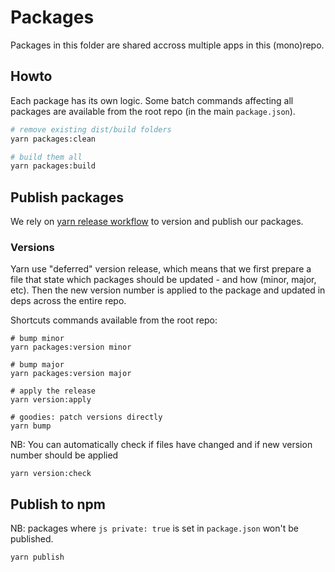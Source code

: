 # Packages

Packages in this folder are shared accross multiple apps in this (mono)repo.

## Howto

Each package has its own logic. Some batch commands affecting all packages are available from the root repo (in the main `package.json`).

```sh
# remove existing dist/build folders
yarn packages:clean

# build them all
yarn packages:build
```

## Publish packages

We rely on [yarn release workflow](https://yarnpkg.com/features/release-workflow) to version and publish our packages.

### Versions

Yarn use "deferred" version release, which means that we first prepare a file that state which packages should be updated - and how (minor, major, etc). Then the new version number is applied to the package and updated in deps across the entire repo.

Shortcuts commands available from the root repo:

```
# bump minor
yarn packages:version minor

# bump major
yarn packages:version major

# apply the release
yarn version:apply

# goodies: patch versions directly
yarn bump
```

NB: You can automatically check if files have changed and if new version number should be applied

```
yarn version:check
```

## Publish to npm

NB: packages where `js private: true` is set in `package.json` won't be published.

```
yarn publish
```
